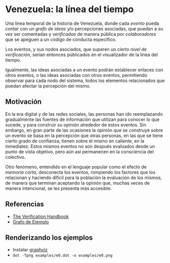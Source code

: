 # Venezuela: la línea del tiempo

Una línea temporal de la historia de Venezuela, donde cada *evento*
pueda contar con un *grafo de ideas* y/o percepciones asociadas, que
puedan a su vez ser comentadas y *verificadas* de manera pública por
*colaboradores* que se apeguen a un código de conducta específico.

Los eventos, y sus nodos asociados, que superen un cierto *nivel de
verificación*, serían entonces públicados en el visualizador de la
línea del tiempo.

Igualmente, las ideas asociadas a un evento podrán establecer enlaces
con otros eventos, o las ideas asociadas con otros eventos,
permitiendo observar para cada nodo del sistema, todos los elementos
relacionados que puedan afectar la percepción del mismo.

## Motivación

En la era digital y de las redes sociales, las personas han ido
reemplazando gradualmente las fuentes de información que utilizan para
conocer lo que sucede, y para construir su opinión alrededor de estos
eventos. Sin embargo, en gran parte de las ocasiones la opinión que se
construye sobre un evento se basa en la percepción que otras personas,
en las que se tiene cierto grado de confianza, tienen sobre el mismo
en caliente, en la inmediatez. Estos mismos eventos no son después
evaluados desde un punto de vista objetivo, pero aún así permanecen en
la consciencia del colectivo.

Otro fenómeno, entendido en el lenguaje popular como el efecto de
*memoria corta*, desconecta los eventos, rompiendo los factores que
los relacionan y haciendo difícil para la población la evaluación de
los mismos, de manera que terminan aceptando la opinión que, muchas
veces de manera intencional, se les presenta más accesible.

## Referencias

- [The Verification Handbook](http://verificationhandbook.com/)
- [Grafo de Ejemplo](examples/e0.png)

## Renderizando los ejemplos

- Instalar [graphviz](https://graphviz.gitlab.io/)
- `dot -Tpng examples/e0.dot -o examples/e0.png`
